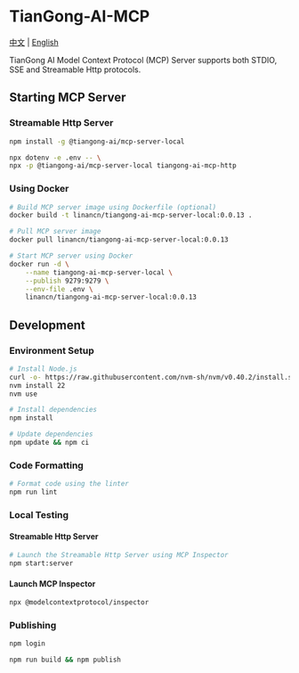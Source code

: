 # TianGong-AI-MCP

[中文](https://github.com/linancn/tiangong-ai-mcp/blob/main/README_CN.md) | [English](https://github.com/linancn/tiangong-ai-mcp/blob/main/README.md)

TianGong AI Model Context Protocol (MCP) Server supports both STDIO, SSE and Streamable Http protocols.

## Starting MCP Server

### Streamable Http Server

```bash
npm install -g @tiangong-ai/mcp-server-local

npx dotenv -e .env -- \
npx -p @tiangong-ai/mcp-server-local tiangong-ai-mcp-http
```

### Using Docker

```bash
# Build MCP server image using Dockerfile (optional)
docker build -t linancn/tiangong-ai-mcp-server-local:0.0.13 .

# Pull MCP server image
docker pull linancn/tiangong-ai-mcp-server-local:0.0.13

# Start MCP server using Docker
docker run -d \
    --name tiangong-ai-mcp-server-local \
    --publish 9279:9279 \
    --env-file .env \
    linancn/tiangong-ai-mcp-server-local:0.0.13
```

## Development

### Environment Setup

```bash
# Install Node.js
curl -o- https://raw.githubusercontent.com/nvm-sh/nvm/v0.40.2/install.sh | bash
nvm install 22
nvm use

# Install dependencies
npm install

# Update dependencies
npm update && npm ci
```

### Code Formatting

```bash
# Format code using the linter
npm run lint
```

### Local Testing

#### Streamable Http Server

```bash
# Launch the Streamable Http Server using MCP Inspector
npm start:server
```

#### Launch MCP Inspector

```bash
npx @modelcontextprotocol/inspector
```

### Publishing

```bash
npm login

npm run build && npm publish
```
